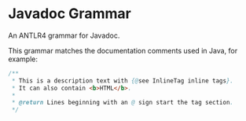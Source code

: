 # Javadoc Grammar

An ANTLR4 grammar for Javadoc.

This grammar matches the documentation comments used in Java, for example:

```Java
/**
 * This is a description text with {@see InlineTag inline tags}.
 * It can also contain <b>HTML</b>.
 *
 * @return Lines beginning with an @ sign start the tag section.
 */
```
